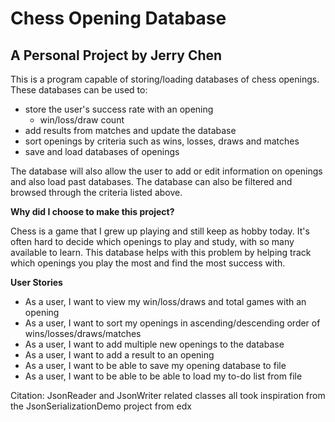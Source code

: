 # Chess Opening Database

## A Personal Project by Jerry Chen

This is a program capable of storing/loading databases of chess openings.
These databases can be used to:
- store the user's success rate with an opening 
  - win/loss/draw count
- add results from matches and update the database
- sort openings by criteria such as wins, losses, draws and matches
- save and load databases of openings



The database will also allow the user to add or edit information on openings 
and also load past databases. The database can also be filtered and browsed 
through the criteria listed above.

**Why did I choose to make this project?**

Chess is a game that I grew up playing and still keep as hobby today. It's often hard to decide
which openings to play and study, with so many available to learn. 
This database helps with this problem by helping track which openings you play the most
and find the most success with.

**User Stories**
- As a user, I want to view my win/loss/draws and total games with an opening
- As a user, I want to sort my openings in ascending/descending order of wins/losses/draws/matches
- As a user, I want to add multiple new openings to the database
- As a user, I want to add a result to an opening
- As a user, I want to be able to save my opening database to file
- As a user, I want to be able to be able to load my to-do list from file

Citation: JsonReader and JsonWriter related classes all took inspiration from the JsonSerializationDemo project
from edx